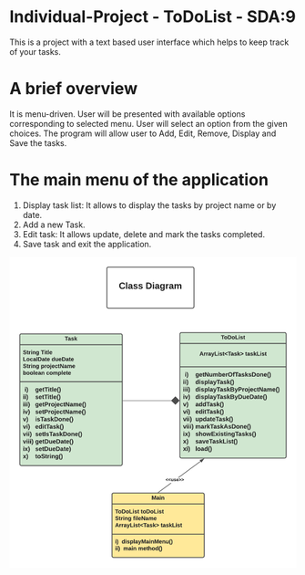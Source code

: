 # Individual-Project - ToDoList - SDA:9

This is a project with a text based user interface which helps to keep track of your tasks.

# A brief overview
It is menu-driven. User will be presented with  available options corresponding to selected menu.
User will select an option from the given choices.
The program will allow user to Add, Edit, Remove, Display and Save the tasks.

# The main menu of the application
1. Display task list: It allows to display the tasks by project name or by date.
2. Add a new Task.
3. Edit task: It allows update, delete and mark the tasks completed.
4. Save task and exit the application.


![ClassDiagramToDoList](./ScreenShots/ClassDiagramToDoList.png)







